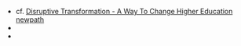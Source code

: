 - cf. [Disruptive Transformation - A Way To Change Higher Education](https://www.forbes.com/sites/barbarakurshan/2020/07/29/disruptive-transformation-a-way-to-change-higher-education/[216783de3a4d](<216783de3a4d.md>)) [newpath](<newpath.md>)
- 
- 
